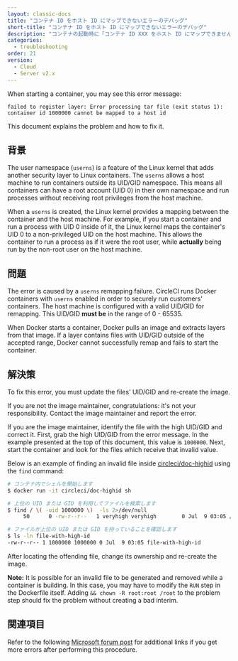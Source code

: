 ```yaml
---
layout: classic-docs
title: "コンテナ ID をホスト ID にマップできないエラーのデバッグ"
short-title: "コンテナ ID をホスト ID にマップできないエラーのデバッグ"
description: "コンテナの起動時に「コンテナ ID XXX をホスト ID にマップできません」というエラーが発生した場合のデバッグ"
categories:
  - troubleshooting
order: 21
version:
  - Cloud
  - Server v2.x
---
```


When starting a container, you may see this error message:

    failed to register layer: Error processing tar file (exit status 1): container id 1000000 cannot be mapped to a host id
    

This document explains the problem and how to fix it.

## 背景

The user namespace (`userns`) is a feature of the Linux kernel that adds another security layer to Linux containers. The `userns` allows a host machine to run containers outside its UID/GID namespace. This means all containers can have a root account (UID 0) in their own namespace and run processes without receiving root privileges from the host machine.

When a `userns` is created, the Linux kernel provides a mapping between the container and the host machine. For example, if you start a container and run a process with UID 0 inside of it, the Linux kernel maps the container's UID 0 to a non-privileged UID on the host machine. This allows the container to run a process as if it were the root user, while **actually** being run by the non-root user on the host machine.

## 問題

The error is caused by a `userns` remapping failure. CircleCI runs Docker containers with `userns` enabled in order to securely run customers' containers. The host machine is configured with a valid UID/GID for remapping. This UID/GID **must be** in the range of 0 - 65535.

When Docker starts a container, Docker pulls an image and extracts layers from that image. If a layer contains files with UID/GID outside of the accepted range, Docker cannot successfully remap and fails to start the container.

## 解決策

To fix this error, you must update the files' UID/GID and re-create the image.

If you are not the image maintainer, congratulations: it's not your responsibility. Contact the image maintainer and report the error.

If you are the image maintainer, identify the file with the high UID/GID and correct it. First, grab the high UID/GID from the error message. In the example presented at the top of this document, this value is `1000000`. Next, start the container and look for the files which receive that invalid value.

Below is an example of finding an invalid file inside [circleci/doc-highid](https://hub.docker.com/r/circleci/doc-highid) using the `find` command:

```bash
# コンテナ内でシェルを開始します
$ docker run -it circleci/doc-highid sh

# 上位の UID または GID を利用してファイルを検索します
$ find / \( -uid 1000000 \)  -ls 2>/dev/null
     50      0 -rw-r--r--   1 veryhigh veryhigh        0 Jul  9 03:05 /file-with-high-id

# ファイルが上位の UID または GID を持っていることを確認します
$ ls -ln file-with-high-id
-rw-r--r-- 1 1000000 1000000 0 Jul  9 03:05 file-with-high-id
```

After locating the offending file, change its ownership and re-create the image.

**Note:** It is possible for an invalid file to be generated and removed while a container is building. In this case, you may have to modify the `RUN` step in the Dockerfile itself. Adding `&& chown -R root:root /root` to the problem step should fix the problem without creating a bad interim.

## 関連項目

Refer to the following [Microsoft forum post](https://social.msdn.microsoft.com/Forums/vstudio/en-US/f034bd0a-00e1-4a11-a716-8cf1112a5db4/container-id-xxxxxxx-cannot-be-mapped-to-a-host-id?forum=windowsazurewebsitespreview) for additional links if you get more errors after performing this procedure.